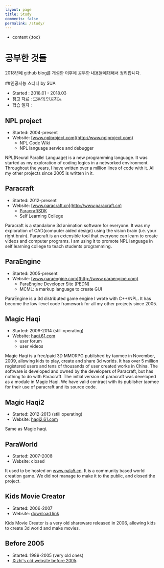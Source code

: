 ```yaml
---
layout: page
title: Study
comments: false
permalink: /study/
---
```


* content
{:toc}

# 공부한 것들
2018년에 github blog를 개설한 이후에 공부한 내용들에대해서 정리합니다.

##인공지능 스터디 by SUA
* Started : 2018.01 - 2018.03
* 참고 자료 : [모두의 인공지능](https://hunkim.github.io/ml/)
* 학습 일지 :

## NPL project
* Started: 2004-present
* Website: [www.nplproject.com](http://www.nplproject.com)
   * NPL Code Wiki
   * NPL language service and debugger

NPL(Neural Parallel Language) is a new programming language. It was started as my exploration of coding logics in a networked environment.    
Throughout the years, I have written over a million lines of code with it. All my other projects since 2005 is written in it.


## Paracraft
* Started: 2012-present
* Website: [www.paracraft.cn](http://www.paracraft.cn)
   * [ParacraftSDK](https://github.com/LiXizhi/ParaCraftSDK)
   * Self Learning College

Paracraft is a standalone 3d animation software for everyone.
It was my exploration of CAD(computer aided design) using the vision brain (i.e. your right brain).
Paracraft is an extensible tool that everyone can learn to create videos and computer programs.
I am using it to promote NPL language in self learning college to teach students programming.  


## ParaEngine
* Started: 2005-present
* Website: [www.paraengine.com](http://www.paraengine.com)
   * ParaEngine Developer Site (PEDN)
   * MCML: a markup language to create GUI

ParaEngine is a 3d distributed game engine I wrote with C++/NPL. It has become the low-level code framework for all my other projects since 2005.

## Magic Haqi
* Started: 2009-2014 (still operating)
* Website: [haqi.61.com](http://haqi.61.com)
   * user forum
   * user videos

Magic Haqi is a free/paid 3D MMORPG published by taomee in November, 2009, allowing kids to play, create and share 3d worlds. It has over 5 million registered users and tens of thousands of user created works in China. The software is developed and owned by the developers of Paracraft, but has nothing to do with Paracraft. The initial version of paracraft was developed as a module in Magic Haqi. We have valid contract with its publisher taomee for their use of paracraft and its source code.


## Magic Haqi2
* Started: 2012-2013 (still operating)
* Website: [haqi2.61.com](http://www.61.com/haqi2/home.html)

Same as Magic haqi.

## ParaWorld
* Started: 2007-2008
* Website: closed

It used to be hosted on www.pala5.cn. It is a community based world creation game. We did not manage to make it to the public, and closed the project.

## Kids Movie Creator
* Started: 2006-2007
* Website: [download link](http://kids-movie-creator.software.informer.com/)

Kids Movie Creator is a very old shareware released in 2006, allowing kids to create 3d world and make movies.

## Before 2005
* Started: 1989-2005 (very old ones)
* [Xizhi's old website before 2005](/oldsite2005/projects.htm).
